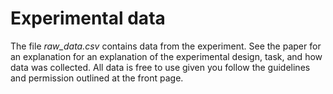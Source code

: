 # Experimental data
The file _raw_data.csv_ contains data from the experiment. See the paper for an explanation for an explanation of the experimental design, task, and how data was collected. All data is free to use given you follow the guidelines and permission outlined at the front page.

